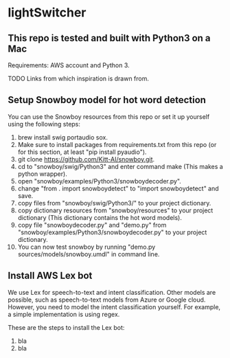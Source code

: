 # lightSwitcher

## This repo is tested and built with Python3 on a Mac

Requirements: AWS account and Python 3.

TODO Links from which inspiration is drawn from.

## Setup Snowboy model for hot word detection

You can use the Snowboy resources from this repo or set it up yourself using the following steps:

1. brew install swig portaudio sox.
2. Make sure to install packages from requirements.txt from this repo (or for this section, at least "pip install pyaudio").
3. git clone <https://github.com/Kitt-AI/snowboy.git>.
4. cd to "snowboy/swig/Python3" and enter command make (This makes a python wrapper).
5. open "snowboy/examples/Python3/snowboydecoder.py".
6. change "from . import snowboydetect" to "import snowboydetect" and save.
7. copy files from "snowboy/swig/Python3/" to your project dictionary.
8. copy dictionary resources from "snowboy/resources" to your project dictionary (This dictionary contains the hot word models).
9. copy file "snowboydecoder.py" and "demo.py" from "snowboy/examples/Python3/snowboydecoder.py" to your project dictionary.
10. You can now test snowboy by running "demo.py sources/models/snowboy.umdl" in command line.

## Install AWS Lex bot 

We use Lex for speech-to-text and intent classification. Other models are possible, such as speech-to-text models from Azure or Google cloud. However, you need to model the intent classification yourself. For example, a simple implementation is using regex.

These are the steps to install the Lex bot:

1. bla
2. bla